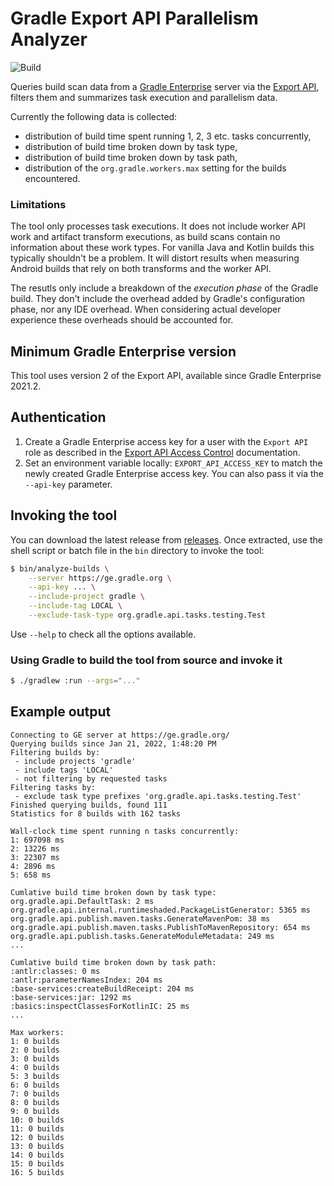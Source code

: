 # Gradle Export API Parallelism Analyzer

![Build](https://github.com/lptr/analyze-builds/actions/workflows/build.yml/badge.svg)

Queries build scan data from a [Gradle Enterprise](https://gradle.com) server via the [Export API](https://docs.gradle.com/enterprise/export-api/), filters them and summarizes task execution and parallelism data.

Currently the following data is collected:

- distribution of build time spent running 1, 2, 3 etc. tasks concurrently,
- distribution of build time broken down by task type,
- distribution of build time broken down by task path,
- distribution of the `org.gradle.workers.max` setting for the builds encountered.

### Limitations

The tool only processes task executions. It does not include worker API work and artifact transform executions, as build scans contain no information about these work types. For vanilla Java and Kotlin builds this typically shouldn't be a problem. It will distort results when measuring Android builds that rely on both transforms and the worker API.

The resutls only include a breakdown of the _execution phase_ of the Gradle build. They don't include the overhead added by Gradle's configuration phase, nor any IDE overhead. When considering actual developer experience these overheads should be accounted for.

## Minimum Gradle Enterprise version

This tool uses version 2 of the Export API, available since Gradle Enterprise 2021.2.

## Authentication

1. Create a Gradle Enterprise access key for a user with the `Export API` role as described in the [Export API Access Control](https://docs.gradle.com/enterprise/export-api/#access_control) documentation.
2. Set an environment variable locally: `EXPORT_API_ACCESS_KEY` to match the newly created Gradle Enterprise access key. You can also pass it via the `--api-key` parameter.

## Invoking the tool

You can download the latest release from [releases](https://github.com/lptr/analyze-builds/releases). Once extracted, use the shell script or batch file in the `bin` directory to invoke the tool:

```bash
$ bin/analyze-builds \
    --server https://ge.gradle.org \
    --api-key ... \
    --include-project gradle \
    --include-tag LOCAL \
    --exclude-task-type org.gradle.api.tasks.testing.Test
```

Use `--help` to check all the options available.

### Using Gradle to build the tool from source and invoke it

```bash
$ ./gradlew :run --args="..."
```

## Example output

```text
Connecting to GE server at https://ge.gradle.org/
Querying builds since Jan 21, 2022, 1:48:20 PM
Filtering builds by:
 - include projects 'gradle'
 - include tags 'LOCAL'
 - not filtering by requested tasks
Filtering tasks by:
 - exclude task type prefixes 'org.gradle.api.tasks.testing.Test'
Finished querying builds, found 111
Statistics for 8 builds with 162 tasks

Wall-clock time spent running n tasks concurrently:
1: 697098 ms
2: 13226 ms
3: 22307 ms
4: 2896 ms
5: 658 ms

Cumlative build time broken down by task type:
org.gradle.api.DefaultTask: 2 ms
org.gradle.api.internal.runtimeshaded.PackageListGenerator: 5365 ms
org.gradle.api.publish.maven.tasks.GenerateMavenPom: 38 ms
org.gradle.api.publish.maven.tasks.PublishToMavenRepository: 654 ms
org.gradle.api.publish.tasks.GenerateModuleMetadata: 249 ms
...

Cumlative build time broken down by task path:
:antlr:classes: 0 ms
:antlr:parameterNamesIndex: 204 ms
:base-services:createBuildReceipt: 204 ms
:base-services:jar: 1292 ms
:basics:inspectClassesForKotlinIC: 25 ms
...

Max workers:
1: 0 builds
2: 0 builds
3: 0 builds
4: 0 builds
5: 3 builds
6: 0 builds
7: 0 builds
8: 0 builds
9: 0 builds
10: 0 builds
11: 0 builds
12: 0 builds
13: 0 builds
14: 0 builds
15: 0 builds
16: 5 builds
```
